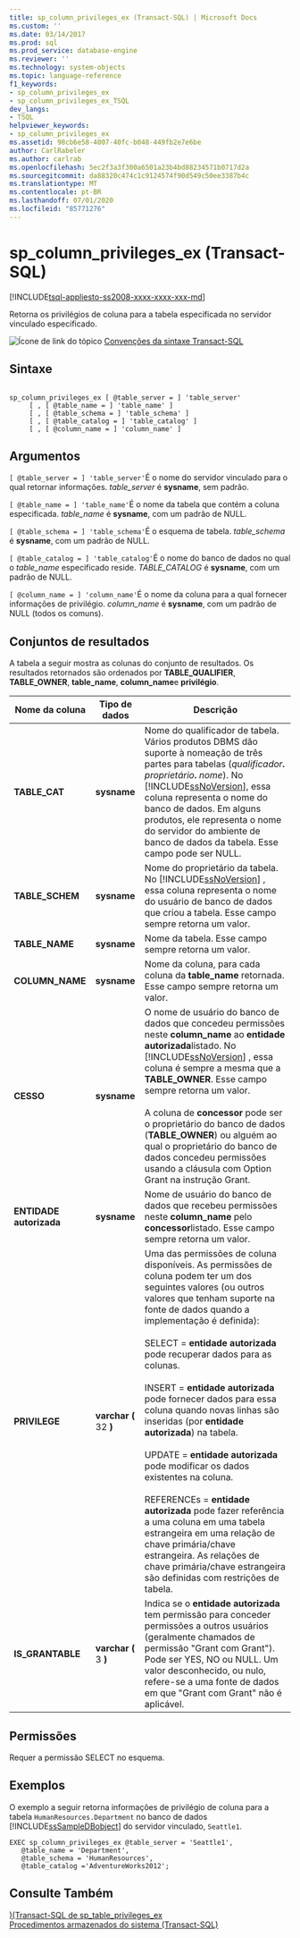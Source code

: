 ```yaml
---
title: sp_column_privileges_ex (Transact-SQL) | Microsoft Docs
ms.custom: ''
ms.date: 03/14/2017
ms.prod: sql
ms.prod_service: database-engine
ms.reviewer: ''
ms.technology: system-objects
ms.topic: language-reference
f1_keywords:
- sp_column_privileges_ex
- sp_column_privileges_ex_TSQL
dev_langs:
- TSQL
helpviewer_keywords:
- sp_column_privileges_ex
ms.assetid: 98cb6e58-4007-40fc-b048-449fb2e7e6be
author: CarlRabeler
ms.author: carlrab
ms.openlocfilehash: 5ec2f3a3f300a6501a23b4bd88234571b0717d2a
ms.sourcegitcommit: da88320c474c1c9124574f90d549c50ee3387b4c
ms.translationtype: MT
ms.contentlocale: pt-BR
ms.lasthandoff: 07/01/2020
ms.locfileid: "85771276"
---
```

# <a name="sp_column_privileges_ex-transact-sql"></a>sp_column_privileges_ex (Transact-SQL)
[!INCLUDE[tsql-appliesto-ss2008-xxxx-xxxx-xxx-md](../../includes/applies-to-version/sqlserver.md)]

  Retorna os privilégios de coluna para a tabela especificada no servidor vinculado especificado.  
  
 ![Ícone de link do tópico](../../database-engine/configure-windows/media/topic-link.gif "Ícone de link do tópico") [Convenções da sintaxe Transact-SQL](../../t-sql/language-elements/transact-sql-syntax-conventions-transact-sql.md)  
  
## <a name="syntax"></a>Sintaxe  
  
```  
  
sp_column_privileges_ex [ @table_server = ] 'table_server'   
     [ , [ @table_name = ] 'table_name' ]   
     [ , [ @table_schema = ] 'table_schema' ]   
     [ , [ @table_catalog = ] 'table_catalog' ]   
     [ , [ @column_name = ] 'column_name' ]  
```  
  
## <a name="arguments"></a>Argumentos  
`[ @table_server = ] 'table_server'`É o nome do servidor vinculado para o qual retornar informações. *table_server* é **sysname**, sem padrão.  
  
`[ @table_name = ] 'table_name'`É o nome da tabela que contém a coluna especificada. *table_name* é **sysname**, com um padrão de NULL.  
  
`[ @table_schema = ] 'table_schema'`É o esquema de tabela. *table_schema* é **sysname**, com um padrão de NULL.  
  
`[ @table_catalog = ] 'table_catalog'`É o nome do banco de dados no qual o *table_name* especificado reside. *TABLE_CATALOG* é **sysname**, com um padrão de NULL.  
  
`[ @column_name = ] 'column_name'`É o nome da coluna para a qual fornecer informações de privilégio. *column_name* é **sysname**, com um padrão de NULL (todos os comuns).  
  
## <a name="result-sets"></a>Conjuntos de resultados  
 A tabela a seguir mostra as colunas do conjunto de resultados. Os resultados retornados são ordenados por **TABLE_QUALIFIER**, **TABLE_OWNER**, **table_name**, **column_name**e **privilégio**.  
  
|Nome da coluna|Tipo de dados|Descrição|  
|-----------------|---------------|-----------------|  
|**TABLE_CAT**|**sysname**|Nome do qualificador de tabela. Vários produtos DBMS dão suporte à nomeação de três partes para tabelas (_qualificador_**.** _proprietário_**.** _nome_). No [!INCLUDE[ssNoVersion](../../includes/ssnoversion-md.md)], essa coluna representa o nome do banco de dados. Em alguns produtos, ele representa o nome do servidor do ambiente de banco de dados da tabela. Esse campo pode ser NULL.|  
|**TABLE_SCHEM**|**sysname**|Nome do proprietário da tabela. No [!INCLUDE[ssNoVersion](../../includes/ssnoversion-md.md)] , essa coluna representa o nome do usuário de banco de dados que criou a tabela. Esse campo sempre retorna um valor.|  
|**TABLE_NAME**|**sysname**|Nome da tabela. Esse campo sempre retorna um valor.|  
|**COLUMN_NAME**|**sysname**|Nome da coluna, para cada coluna da **table_name** retornada. Esse campo sempre retorna um valor.|  
|**CESSO**|**sysname**|O nome de usuário do banco de dados que concedeu permissões neste **column_name** ao **entidade autorizada**listado. No [!INCLUDE[ssNoVersion](../../includes/ssnoversion-md.md)] , essa coluna é sempre a mesma que a **TABLE_OWNER**. Esse campo sempre retorna um valor.<br /><br /> A coluna de **concessor** pode ser o proprietário do banco de dados (**TABLE_OWNER**) ou alguém ao qual o proprietário do banco de dados concedeu permissões usando a cláusula com Option Grant na instrução Grant.|  
|**ENTIDADE autorizada**|**sysname**|Nome de usuário do banco de dados que recebeu permissões neste **column_name** pelo **concessor**listado. Esse campo sempre retorna um valor.|  
|**PRIVILEGE**|**varchar (** 32 **)**|Uma das permissões de coluna disponíveis. As permissões de coluna podem ter um dos seguintes valores (ou outros valores que tenham suporte na fonte de dados quando a implementação é definida):<br /><br /> SELECT = **entidade autorizada** pode recuperar dados para as colunas.<br /><br /> INSERT = **entidade autorizada** pode fornecer dados para essa coluna quando novas linhas são inseridas (por **entidade autorizada**) na tabela.<br /><br /> UPDATE = **entidade autorizada** pode modificar os dados existentes na coluna.<br /><br /> REFERENCEs = **entidade autorizada** pode fazer referência a uma coluna em uma tabela estrangeira em uma relação de chave primária/chave estrangeira. As relações de chave primária/chave estrangeira são definidas com restrições de tabela.|  
|**IS_GRANTABLE**|**varchar (** 3 **)**|Indica se o **entidade autorizada** tem permissão para conceder permissões a outros usuários (geralmente chamados de permissão "Grant com Grant"). Pode ser YES, NO ou NULL. Um valor desconhecido, ou nulo, refere-se a uma fonte de dados em que "Grant com Grant" não é aplicável.|  
  
## <a name="permissions"></a>Permissões  
 Requer a permissão SELECT no esquema.  
  
## <a name="examples"></a>Exemplos  
 O exemplo a seguir retorna informações de privilégio de coluna para a tabela `HumanResources.Department` no banco de dados [!INCLUDE[ssSampleDBobject](../../includes/sssampledbobject-md.md)] do servidor vinculado, `Seattle1`.  
  
```  
EXEC sp_column_privileges_ex @table_server = 'Seattle1',   
   @table_name = 'Department',   
   @table_schema = 'HumanResources',  
   @table_catalog ='AdventureWorks2012';  
```  
  
## <a name="see-also"></a>Consulte Também  
 [&#41;&#40;Transact-SQL de sp_table_privileges_ex](../../relational-databases/system-stored-procedures/sp-table-privileges-ex-transact-sql.md)   
 [Procedimentos armazenados do sistema &#40;Transact-SQL&#41;](../../relational-databases/system-stored-procedures/system-stored-procedures-transact-sql.md)  
  
  
